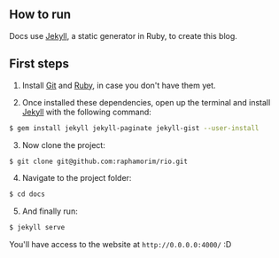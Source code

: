 ## How to run

Docs use [Jekyll](http://jekyllrb.com/), a static generator in Ruby, to create this blog.

## First steps

1. Install [Git](http://git-scm.com/downloads) and [Ruby](http://www.ruby-lang.org/pt/downloads/), in case you don't have them yet.

2. Once installed these dependencies, open up the terminal and install [Jekyll](http://jekyllrb.com/) with the following command:

```sh
$ gem install jekyll jekyll-paginate jekyll-gist --user-install
```

3. Now clone the project:

```sh
$ git clone git@github.com:raphamorim/rio.git
```

4. Navigate to the project folder:

```sh
$ cd docs
```

5. And finally run:

```sh
$ jekyll serve
```

You'll have access to the website at `http://0.0.0.0:4000/` :D